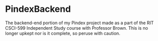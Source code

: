 # PindexBackend

The backend-end portion of my Pindex project made as a part of the RIT CSCI-599 Independent Study course with Professor Brown. This is no longer upkept nor is it complete, so peruse with caution.
